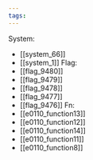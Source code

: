 ```yaml
---
tags:
---
```

System:
- [[system_66]]
- [[system_1]]
Flag:
- [[flag_9480]]
- [[flag_9479]]
- [[flag_9478]]
- [[flag_9477]]
- [[flag_9476]]
Fn:
- [[e0110_function13]]
- [[e0110_function12]]
- [[e0110_function14]]
- [[e0110_function11]]
- [[e0110_function8]]
